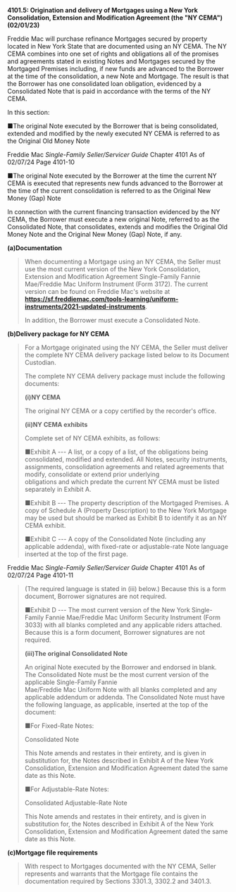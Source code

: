 **4101.5: Origination and delivery of Mortgages using a New York
Consolidation, Extension and Modification Agreement (the "NY CEMA")
(02/01/23)**

Freddie Mac will purchase refinance Mortgages secured by property
located in New York State that are documented using an NY CEMA. The NY
CEMA combines into one set of rights and obligations all of the promises
and agreements stated in existing Notes and Mortgages secured by the
Mortgaged Premises including, if new funds are advanced to the Borrower
at the time of the consolidation, a new Note and Mortgage. The result is
that the Borrower has one consolidated loan obligation, evidenced by a
Consolidated Note that is paid in accordance with the terms of the NY
CEMA.

In this section:

■The original Note executed by the Borrower that is being consolidated,
extended and modified by the newly executed NY CEMA is referred to as
the Original Old Money Note

Freddie Mac *Single-Family Seller/Servicer Guide* Chapter 4101 As of
02/07/24 Page 4101-10

■The original Note executed by the Borrower at the time the current NY
CEMA is executed that represents new funds advanced to the Borrower at
the time of the current consolidation is referred to as the Original New
Money (Gap) Note

In connection with the current financing transaction evidenced by the NY
CEMA, the Borrower must execute a new original Note, referred to as the
Consolidated Note, that consolidates, extends and modifies the Original
Old Money Note and the Original New Money (Gap) Note, if any.

**(a)Documentation**

> When documenting a Mortgage using an NY CEMA, the Seller must use the
> most current version of the New York Consolidation, Extension and
> Modification Agreement Single-Family Fannie Mae/Freddie Mac Uniform
> Instrument (Form 3172). The current version can be found on Freddie
> Mac's website at
> **https://sf.freddiemac.com/tools-learning/uniform-instruments/2021-updated-instruments**.
>
> In addition, the Borrower must execute a Consolidated Note.

**(b)Delivery package for NY CEMA**

> For a Mortgage originated using the NY CEMA, the Seller must deliver
> the complete NY CEMA delivery package listed below to its Document
> Custodian.
>
> The complete NY CEMA delivery package must include the following
> documents:
>
> **(i)NY CEMA**
>
> The original NY CEMA or a copy certified by the recorder's office.
>
> **(ii)NY CEMA exhibits**
>
> Complete set of NY CEMA exhibits, as follows:
>
> ■Exhibit A --- A list, or a copy of a list, of the obligations being
> consolidated, modified and extended. All Notes, security instruments,
> assignments, consolidation agreements and related agreements that
> modify, consolidate or extend prior underlying\
> obligations and which predate the current NY CEMA must be listed
> separately in Exhibit A.
>
> ■Exhibit B --- The property description of the Mortgaged Premises. A
> copy of Schedule A (Property Description) to the New York Mortgage may
> be used but should be marked as Exhibit B to identify it as an NY CEMA
> exhibit.
>
> ■Exhibit C --- A copy of the Consolidated Note (including any
> applicable addenda), with fixed-rate or adjustable-rate Note language
> inserted at the top of the first page.

Freddie Mac *Single-Family Seller/Servicer Guide* Chapter 4101 As of
02/07/24 Page 4101-11

> (The required language is stated in (iii) below.) Because this is a
> form document, Borrower signatures are not required.
>
> ■Exhibit D --- The most current version of the New York Single-Family
> Fannie Mae/Freddie Mac Uniform Security Instrument (Form 3033) with
> all blanks completed and any applicable riders attached. Because this
> is a form document, Borrower signatures are not required.
>
> **(iii)The original Consolidated Note**
>
> An original Note executed by the Borrower and endorsed in blank. The
> Consolidated Note must be the most current version of the applicable
> Single-Family Fannie\
> Mae/Freddie Mac Uniform Note with all blanks completed and any
> applicable addendum or addenda. The Consolidated Note must have the
> following language, as applicable, inserted at the top of the
> document:
>
> ■For Fixed-Rate Notes:
>
> Consolidated Note
>
> This Note amends and restates in their entirety, and is given in
> substitution for, the Notes described in Exhibit A of the New York
> Consolidation, Extension and Modification Agreement dated the same
> date as this Note.
>
> ■For Adjustable-Rate Notes:
>
> Consolidated Adjustable-Rate Note
>
> This Note amends and restates in their entirety, and is given in
> substitution for, the Notes described in Exhibit A of the New York
> Consolidation, Extension and Modification Agreement dated the same
> date as this Note.

**(c)Mortgage file requirements**

> With respect to Mortgages documented with the NY CEMA, Seller
> represents and warrants that the Mortgage file contains the
> documentation required by Sections 3301.3, 3302.2 and 3401.3.